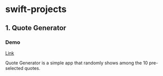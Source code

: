 # swift-projects

## 1. Quote Generator 

### Demo 
[Link](https://github.com/inwookie/swift-projects/tree/main/QuoteGenerator)

Quote Generator is a simple app that randomly shows among the 10 pre-selected quotes. 
